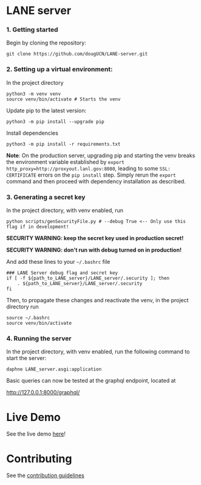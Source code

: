 # LANE server

### 1. Getting started

Begin by cloning the repository:

```
git clone https://github.com/dougUCN/LANE-server.git
```

### 2. Setting up a virtual environment:

In the project directory

```
python3 -m venv venv
source venv/bin/activate # Starts the venv
```

Update pip to the latest version:

```
python3 -m pip install --upgrade pip
```

Install dependencies

```
python3 -m pip install -r requirements.txt
```

**Note**: On the production server, upgrading pip and starting the venv breaks the environment variable established by `export http_proxy=http://proxyout.lanl.gov:8080`, leading to some `SSL: CERTIFICATE` errors on the `pip install` step. Simply rerun the `export` command and then proceed with dependency installation as described.

### 3. Generating a secret key

In the project directory, with venv enabled, run

```
python scripts/genSecurityFile.py # --debug True <-- Only use this flag if in development!
```

**SECURITY WARNING: keep the secret key used in production secret!**

**SECURITY WARNING: don't run with debug turned on in production!**

And add these lines to your `~/.bashrc` file

```
### LANE Server debug flag and secret key
if [ -f ${path_to_LANE_server}/LANE_server/.security ]; then
    . ${path_to_LANE_server}/LANE_server/.security
fi
```

Then, to propagate these changes and reactivate the venv, in the project directory run

```
source ~/.bashrc
source venv/bin/activate
```

### 4. Running the server

In the project directory, with venv enabled, run the following command to start the server:

```
daphne LANE_server.asgi:application
```

Basic queries can now be tested at the graphql endpoint, located at

http://127.0.0.1:8000/graphql/

# Live Demo

See the live demo [here](https://lane-server.herokuapp.com/graphql/)!

# Contributing

See the [contribution guidelines](CONTRIBUTING.md)
